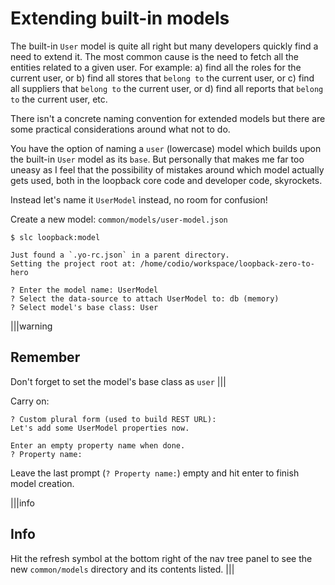 # Extending built-in models

The built-in `User` model is quite all right but many developers quickly find a need to extend it. The most common cause is the need to fetch all the entities related to a given user. For example: a\) find all the roles for the current user, or b\) find all stores that `belong to` the current user, or c\) find all suppliers that `belong to` the current user, or d\) find all reports that `belong to` the current user, etc.

There isn't a concrete naming convention for extended models but there are some practical considerations around what not to do.

You have the option of naming a `user` \(lowercase\) model which builds upon the built-in `User` model as its `base`. But personally that makes me far too uneasy as I feel that the possibility of mistakes around which model actually gets used, both in the loopback core code and developer code, skyrockets.

Instead let's name it `UserModel` instead, no room for confusion!

Create a new model: `common/models/user-model.json`

```text
$ slc loopback:model

Just found a `.yo-rc.json` in a parent directory.
Setting the project root at: /home/codio/workspace/loopback-zero-to-hero

? Enter the model name: UserModel
? Select the data-source to attach UserModel to: db (memory)
? Select model's base class: User
```

\|\|\|warning

## Remember

Don't forget to set the model's base class as `user` \|\|\|

Carry on:

```text
? Custom plural form (used to build REST URL):
Let's add some UserModel properties now.

Enter an empty property name when done.
? Property name:
```

Leave the last prompt \(`? Property name:`\) empty and hit enter to finish model creation.

\|\|\|info

## Info

Hit the refresh symbol at the bottom right of the nav tree panel to see the new `common/models` directory and its contents listed. \|\|\|

